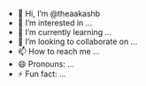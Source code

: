 - 👋 Hi, I’m @theaakashb
- 👀 I’m interested in ...
- 🌱 I’m currently learning ...
- 💞️ I’m looking to collaborate on ...
- 📫 How to reach me ...
- 😄 Pronouns: ...
- ⚡ Fun fact: ...

<!---
theaakashb/theaakashb is a ✨ special ✨ repository because its `README.md` (this file) appears on your GitHub profile.
You can click the Preview link to take a look at your changes.
--->

